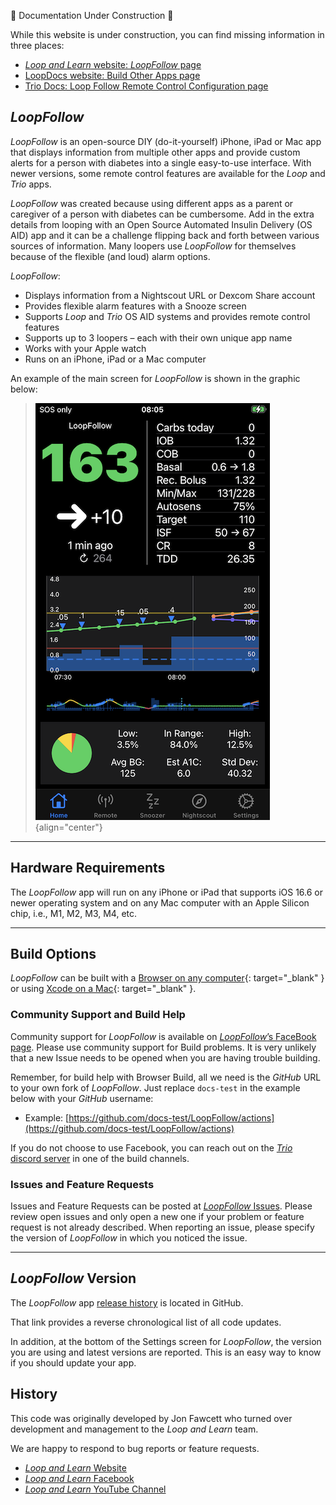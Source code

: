 
🚧 Documentation Under Construction 🚧

<!--todo-->
<!--Notes: be sure to add this info

-->

While this website is under construction, you can find missing information in three places:

* [*Loop and Learn* website: *LoopFollow* page](https://www.loopandlearn.org/loop-follow/)
* [LoopDocs website: Build Other Apps page](https://loopkit.github.io/loopdocs/browser/other-apps/)
* [Trio Docs: Loop Follow Remote Control Configuration page](https://triodocs.org/configuration/settings/features/remote-control/)

## *LoopFollow* 

*LoopFollow* is an open-source DIY (do-it-yourself) iPhone, iPad or Mac app that displays information from multiple other apps and provide custom alerts for a person with diabetes into a single easy-to-use interface. With newer versions, some remote control features are available for the *Loop* and *Trio* apps.

*LoopFollow* was created because using different apps as a parent or caregiver of a person with diabetes can be cumbersome. 
Add in the extra details from looping with an Open Source Automated Insulin Delivery (OS AID) app 
and it can be a challenge flipping back and forth between various sources of information. 
Many loopers use *LoopFollow* for themselves because of the flexible (and loud) alarm options.

*LoopFollow*:

* Displays information from a Nightscout URL or Dexcom Share account
* Provides flexible alarm features with a Snooze screen
* Supports *Loop* and *Trio* OS AID systems and provides remote control features
* Supports up to 3 loopers – each with their own unique app name
* Works with your Apple watch
* Runs on an iPhone, iPad or a Mac computer

An example of the main screen for *LoopFollow* is shown in the graphic below:

> ![example of main screen for *LoopFollow*](img/loopfollow-main-screen.png)
{align="center"}

- - -

## Hardware Requirements

The *LoopFollow* app will run on any iPhone or iPad that supports iOS 16.6 or newer operating system and on any Mac computer with an Apple Silicon chip, i.e., M1, M2, M3, M4, etc.

- - -

## Build Options

*LoopFollow* can be built with a [Browser on any computer](build/build-options.md#building-options){: target="_blank" } or using [Xcode on a Mac](build/build-options.md#build-loopfollow-script-for-mac-xcode){: target="_blank" }.

### Community Support and Build Help

Community support for *LoopFollow* is available on [*LoopFollow*’s FaceBook page](https://www.facebook.com/groups/loopfollowlnl). Please use community support for Build problems. It is very unlikely that a new Issue needs to be opened when you are having trouble building. 

Remember, for build help with Browser Build, all we need is the *GitHub* URL to your own fork of *LoopFollow*. Just replace `docs-test` in the example below with your *GitHub* username:

* Example: [https://github.com/docs-test/LoopFollow/actions](https://github.com/docs-test/LoopFollow/actions)

If you do not choose to use Facebook, you can reach out on the [*Trio* discord server](https://discord.gg/FnwFEFUwXE) in one of the build channels.

### Issues and Feature Requests

Issues and Feature Requests can be posted at [*LoopFollow* Issues](https://github.com/loopandlearn/LoopFollow/issues). Please review open issues and only open a new one if your problem or feature request is not already described. When reporting an issue, please specify the version of *LoopFollow* in which you noticed the issue.

- - -

## *LoopFollow* Version

The *LoopFollow* app [release history](https://github.com/loopandlearn/LoopFollow/releases) is located in GitHub.

That link provides a reverse chronological list of all code updates.

In addition, at the bottom of the Settings screen for *LoopFollow*, the version you are using and latest versions are reported. This is an easy way to know if you should update your app.

## History

This code was originally developed by Jon Fawcett who turned over development and management to the *Loop and Learn* team. 

We are happy to respond to bug reports or feature requests.

* [*Loop and Learn* Website](https://loopandlearn.org)
* [*Loop and Learn* Facebook](https://www.facebook.com/groups/LOOPandLEARN)
* [*Loop and Learn* YouTube Channel](https://www.youtube.com/c/loopandlearn)

